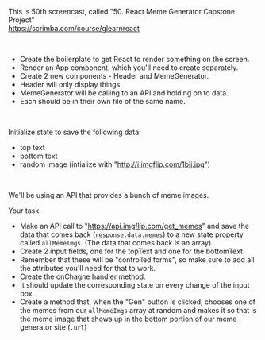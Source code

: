 This is 50th screencast, called "50. React Meme Generator Capstone Project"<br />
https://scrimba.com/course/glearnreact

<br />

- Create the boilerplate to get React to render something on the screen.
- Render an App component, which you'll need to create separately.
- Create 2 new components - Header and MemeGenerator.
- Header will only display things.
- MemeGenerator will be calling to an API and holding on to data.
- Each should be in their own file of the same name.

<br />

Initialize state to save the following data:<br />
- top text
- bottom text
- random image (intialize with "http://i.imgflip.com/1bij.jpg")

<br />

We'll be using an API that provides a bunch of meme images.<br />

Your task:
- Make an API call to "https://api.imgflip.com/get_memes" and save the data that comes back (`response.data.memes`) to a new state property called `allMemeImgs`. (The data that comes back is an array)
- Create 2 input fields, one for the topText and one for the bottomText.
- Remember that these will be "controlled forms", so make sure to add all the attributes you'll need for that to work.
- Create the onChagne handler method.
- It should update the corresponding state on every change of the input box.
- Create a method that, when the "Gen" button is clicked, chooses one of the memes from our `allMemeImgs` array at random and makes it so that is the meme image that shows up in the bottom portion of our meme generator site (`.url`)

